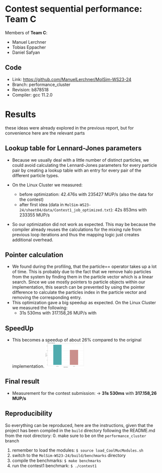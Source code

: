 # Contest sequential performance: Team C

Members of **Team C**:

* Manuel Lerchner
* Tobias Eppacher
* Daniel Safyan

## Code

* Link:     <https://github.com/ManuelLerchner/MolSim-WS23-24>
* Branch:   performance_cluster
* Revision: b878518 
* Compiler: gcc 11.2.0 

# Results
these ideas were already explored in the previous report, but for convenience here are the 
relevant parts
## Lookup table for Lennard-Jones parameters

* Because we usually deal with a little number of distinct particles, we could avoid calculating the Lennard-Jones parameters for every particle pair by creating a lookup table with an entry for every pair of the different particle types.
* On the Linux Cluster we measured:
    * before optimization: 42.476s  with 235427 MUP/s (also the data for the contest)
    * after first idea (data in `MolSim-WS23-24/sheet04/data/Contest1_job_optimized.txt`): 42s 853ms with 233355 MUP/s


* So our optimization did not work as expected. This may be because the compiler already reuses the calculations for the mixing rule
  from previous loop iterations and thus the mapping logic just creates additional overhead.

## Pointer calculation 
* We found during the profiling, that the particle== operator takes up a lot of time. This is probably due to the fact that we remove halo particles from the system by finding them in the particle vector which is a linear search. Since we use mostly pointers to particle objects within our implementation, this search can be prevented by using the pointer difference to calculate the particles index in the particle vector and removing the corresponding entry.
* This optimization gave a big speedup as expected. On the Linux Cluster we measured the following: 
  * 31s 530ms with 317.158,26 MUP/s with
  
## SpeedUp
* This becomes a speedup of about 26% compared to the original implementation.
  <img src="./Contest_Speedup.pdf" width="128"/>

## Final result
* Measurement for the contest submission: 
  -> **31s 530ms** with **317.158,26 MUP/s**


## Reproducibility
So everything can be reproduced, here are the instructions, given that the project has been compiled in the 
    `build` directory following the README.md from the root directory:
0. make sure to be on the `performance_cluster` branch
1. remember to load the modules: `$ source load_CoolMucModules.sh`   
2. switch to the `MolSim-WS23-24/build/benchmarks` directory
3. compile the benchmarks: `$ make benchmarks`
4. run the contest1 benchmark: `$ ./contest1`
